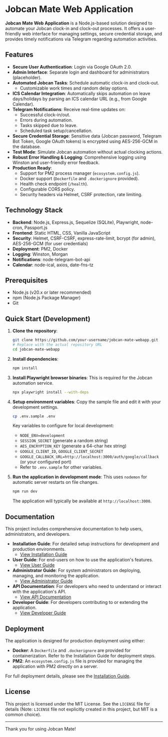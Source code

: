 # Jobcan Mate Web Application

**Jobcan Mate Web Application** is a Node.js-based solution designed to automate your Jobcan clock-in and clock-out processes. It offers a user-friendly web interface for managing settings, secure credential storage, and provides timely notifications via Telegram regarding automation activities.

## Features

*   **Secure User Authentication**: Login via Google OAuth 2.0.
*   **Admin Interface**: Separate login and dashboard for administrators (placeholder).
*   **Automated Jobcan Tasks**: Schedule automatic clock-in and clock-out.
    *   Customizable work times and random delay options.
*   **ICS Calendar Integration**: Automatically skips automation on leave days/holidays by parsing an ICS calendar URL (e.g., from Google Calendar).
*   **Telegram Notifications**: Receive real-time updates on:
    *   Successful clock-in/out.
    *   Errors during automation.
    *   Tasks skipped due to leave.
    *   Scheduled task setup/cancellation.
*   **Secure Credential Storage**: Sensitive data (Jobcan password, Telegram Bot Token, Google OAuth tokens) is encrypted using AES-256-GCM in the database.
*   **Test Mode**: Simulate Jobcan automation without actual clocking actions.
*   **Robust Error Handling & Logging**: Comprehensive logging using Winston and user-friendly error feedback.
*   **Production Ready**:
    *   Support for PM2 process manager (`ecosystem.config.js`).
    *   Docker support (`Dockerfile` and `.dockerignore` provided).
    *   Health check endpoint (`/health`).
    *   Configurable CORS policy.
    *   Security headers via Helmet, CSRF protection, rate limiting.

## Technology Stack

*   **Backend**: Node.js, Express.js, Sequelize (SQLite), Playwright, node-cron, Passport.js
*   **Frontend**: Static HTML, CSS, Vanilla JavaScript
*   **Security**: Helmet, CSRF-CSRF, express-rate-limit, bcrypt (for admin), AES-256-GCM (for user credentials)
*   **Deployment**: PM2, Docker
*   **Logging**: Winston, Morgan
*   **Notifications**: node-telegram-bot-api
*   **Calendar**: node-ical, axios, date-fns-tz

## Prerequisites

*   Node.js (v20.x or later recommended)
*   npm (Node.js Package Manager)
*   Git

## Quick Start (Development)

1.  **Clone the repository**:
    ```bash
    git clone https://github.com/your-username/jobcan-mate-webapp.git 
    # Replace with the actual repository URL
    cd jobcan-mate-webapp
    ```

2.  **Install dependencies**:
    ```bash
    npm install
    ```

3.  **Install Playwright browser binaries**:
    This is required for the Jobcan automation service.
    ```bash
    npx playwright install --with-deps
    ```

4.  **Setup environment variables**:
    Copy the sample file and edit it with your development settings.
    ```bash
    cp .env.sample .env
    ```
    Key variables to configure for local development:
    *   `NODE_ENV=development`
    *   `SESSION_SECRET` (generate a random string)
    *   `AES_ENCRYPTION_KEY` (generate a 64-char hex string)
    *   `GOOGLE_CLIENT_ID`, `GOOGLE_CLIENT_SECRET`
    *   `GOOGLE_CALLBACK_URL=http://localhost:3000/auth/google/callback` (or your configured port)
    *   Refer to `.env.sample` for other variables.

5.  **Run the application in development mode**:
    This uses `nodemon` for automatic server restarts on file changes.
    ```bash
    npm run dev
    ```
    The application will typically be available at `http://localhost:3000`.

## Documentation

This project includes comprehensive documentation to help users, administrators, and developers.

*   **Installation Guide**: For detailed setup instructions for development and production environments.
    *   [View Installation Guide](./docs/INSTALLATION_GUIDE.md)
*   **User Guide**: For end-users on how to use the application's features.
    *   [View User Guide](./docs/USER_GUIDE.md)
*   **Administrator Guide**: For system administrators on deploying, managing, and monitoring the application.
    *   [View Administrator Guide](./docs/ADMIN_GUIDE.md)
*   **API Documentation**: For developers who need to understand or interact with the application's API.
    *   [View API Documentation](./docs/API_DOCUMENTATION.md)
*   **Developer Guide**: For developers contributing to or extending the application.
    *   [View Developer Guide](./docs/DEVELOPER_GUIDE.md)

## Deployment

The application is designed for production deployment using either:

*   **Docker**: A `Dockerfile` and `.dockerignore` are provided for containerization. Refer to the Installation Guide for deployment steps.
*   **PM2**: An `ecosystem.config.js` file is provided for managing the application with PM2 directly on a server.

For full deployment details, please see the [Installation Guide](./docs/INSTALLATION_GUIDE.md).

## License

This project is licensed under the MIT License. See the `LICENSE` file for details (Note: `LICENSE` file not explicitly created in this project, but MIT is a common choice).

---

Thank you for using Jobcan Mate!
